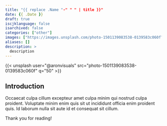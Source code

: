 ```yaml
---
title: "{{ replace .Name "-" " " | title }}"
date: {{ .Date }}
draft: true
iscjklanguage: false
isarchived: false
categories: ["other"]
images: ["https://images.unsplash.com/photo-1501139083538-0139583c060f?w=1920&q=50"]
aliases: []
description: >
  description
---
```


{{< unsplash user="@aronvisuals" src="photo-1501139083538-0139583c060f" q="50" >}}

## Introduction

Occaecat culpa cillum excepteur amet culpa minim qui nostrud culpa proident. Voluptate minim enim quis sit ut incididunt officia enim proident quis. Id laborum nulla sit aute id et consequat sit cillum.

Thank you for reading!
